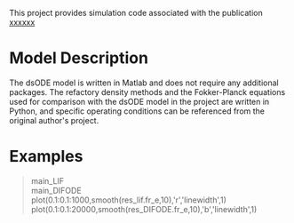 This project provides simulation code associated with the publication
[xxxxxx](https://arxiv.org/abs/2411.14801)

# Model Description
The dsODE model is written in Matlab and does not require any additional packages. The refactory density methods and the Fokker-Planck equations used for comparison with the dsODE model in the project are written in Python, and specific operating conditions can be referenced from the original author's project.

# Examples
> main_LIF  
> main_DIFODE  
> plot(0.1:0.1:1000,smooth(res_lif.fr_e,10),'r','linewidth',1)  
> plot(0.1:0.1:20000,smooth(res_DIFODE.fr_e,10),'b','linewidth',1)  
